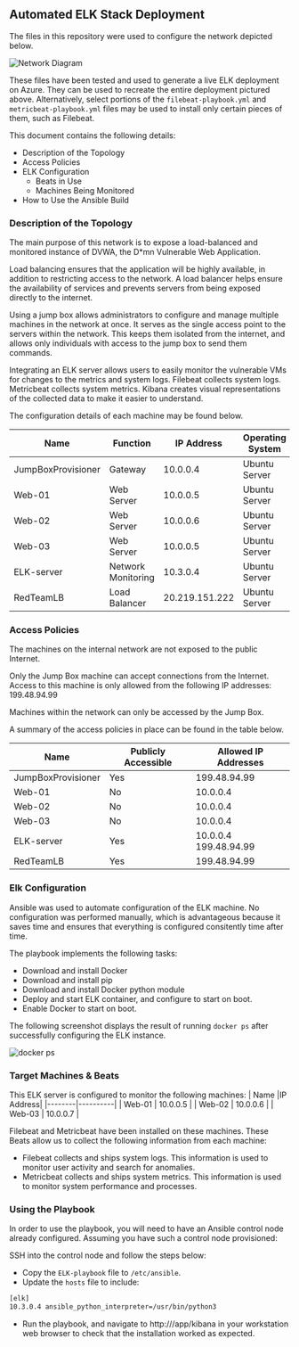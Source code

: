 ## Automated ELK Stack Deployment

The files in this repository were used to configure the network depicted below.

![Network Diagram](https://github.com/spodw/bootcamp-homework/blob/main/week-13/Images/project_1_diagram.png)

These files have been tested and used to generate a live ELK deployment on Azure. They can be used to recreate the entire deployment pictured above. Alternatively, select portions of the `filebeat-playbook.yml` and `metricbeat-playbook.yml` files may be used to install only certain pieces of them, such as Filebeat.

  
This document contains the following details:
- Description of the Topology
- Access Policies
- ELK Configuration
  - Beats in Use
  - Machines Being Monitored
- How to Use the Ansible Build


### Description of the Topology

The main purpose of this network is to expose a load-balanced and monitored instance of DVWA, the D*mn Vulnerable Web Application.

Load balancing ensures that the application will be highly available, in addition to restricting access to the network. A load balancer helps ensure the availability of services and prevents servers from being exposed directly to the internet.

Using a jump box allows administrators to configure and manage multiple machines in the network at once. It serves as the single access point to the servers within the network. This keeps them isolated from the internet, and allows only individuals with access to the jump box to send them commands.

Integrating an ELK server allows users to easily monitor the vulnerable VMs for changes to the metrics and system logs.
Filebeat collects system logs. Metricbeat collects system metrics. Kibana creates visual representations of the collected data to make it easier to understand.

The configuration details of each machine may be found below.

| Name     | Function | IP Address | Operating System |
|----------|----------|------------|------------------|
|JumpBoxProvisioner|Gateway|10.0.0.4|Ubuntu Server    |
| Web-01   |Web Server| 10.0.0.5   | Ubuntu Server    |
| Web-02   |Web Server| 10.0.0.6   | Ubuntu Server    |
| Web-03   |Web Server| 10.0.0.5   | Ubuntu Server    |
|ELK-server|Network Monitoring|10.3.0.4|Ubuntu Server |
|RedTeamLB |Load Balancer|20.219.151.222|Ubuntu Server|

### Access Policies

The machines on the internal network are not exposed to the public Internet. 

Only the Jump Box machine can accept connections from the Internet. Access to this machine is only allowed from the following IP addresses:
199.48.94.99

Machines within the network can only be accessed by the Jump Box.


A summary of the access policies in place can be found in the table below.

| Name     | Publicly Accessible | Allowed IP Addresses |
|----------|---------------------|----------------------|
|JumpBoxProvisioner| Yes          |   199.48.94.99       |
| Web-01   | No                  |   10.0.0.4           |
| Web-02   | No                  |   10.0.0.4           |
| Web-03   | No                  |   10.0.0.4           |
|ELK-server| Yes                  |10.0.0.4 199.48.94.99|
|RedTeamLB | Yes                  |   199.48.94.99       |

### Elk Configuration

Ansible was used to automate configuration of the ELK machine. No configuration was performed manually, which is advantageous because it saves time and ensures that everything is configured consitently time after time.

The playbook implements the following tasks:
- Download and install Docker
- Download and install pip
- Download and install Docker python module
- Deploy and start ELK container, and configure to start on boot.
- Enable Docker to start on boot.

The following screenshot displays the result of running `docker ps` after successfully configuring the ELK instance.

![docker ps](https://github.com/spodw/bootcamp-homework/blob/main/week-13/Images/ELK_docker_ps.png)

### Target Machines & Beats
This ELK server is configured to monitor the following machines:
| Name   |IP Address|
|--------|----------|
| Web-01 | 10.0.0.5 |
| Web-02 | 10.0.0.6 |
| Web-03 | 10.0.0.7 |


Filebeat and Metricbeat have been installed on these machines.
These Beats allow us to collect the following information from each machine:
- Filebeat collects and ships system logs. This information is used to monitor user activity and search for anomalies.
- Metricbeat collects and ships system metrics. This information is used to monitor system performance and processes.

### Using the Playbook
In order to use the playbook, you will need to have an Ansible control node already configured. Assuming you have such a control node provisioned: 

SSH into the control node and follow the steps below:
- Copy the `ELK-playbook` file to `/etc/ansible`.
- Update the `hosts` file to include:
```bash
[elk]
10.3.0.4 ansible_python_interpreter=/usr/bin/python3
```
- Run the playbook, and navigate to http://<ELK-server-public-IP>/app/kibana in your workstation web browser to check that the installation worked as expected.
